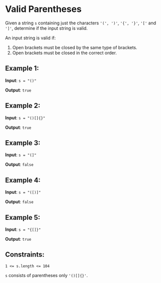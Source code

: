 # Valid Parentheses

Given a string `s` containing just the characters `'(', ')'`, `'{', '}'`, `'['` and `']'`, determine if the input string is valid.

An input string is valid if:

1. Open brackets must be closed by the same type of brackets.
2. Open brackets must be closed in the correct order.

## Example 1:

**Input**: `s = "()"`

**Output**: `true`

## Example 2:

**Input**: `s = "()[]{}"`

**Output**: `true`

## Example 3:

**Input**: `s = "(]"`

**Output**: `false`

## Example 4:

**Input**: `s = "([)]"`

**Output**: `false`

## Example 5:

**Input**: `s = "{[]}"`

**Output**: `true`
 
## Constraints:

`1 <= s.length <= 104`

`s` consists of parentheses only `'()[]{}'`.